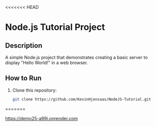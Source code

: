 <<<<<<< HEAD
# Node.js Tutorial Project

## Description
A simple Node.js project that demonstrates creating a basic server to display "Hello World!" in a web browser.

## How to Run
1. Clone this repository:
   ```bash
   git clone https://github.com/KevinHjensaas/NodeJS-Tutorial.git
=======

https://demo25-a99i.onrender.com
